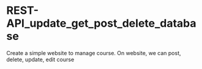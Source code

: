 # REST-API_update_get_post_delete_database

Create a simple website to manage course. On website, we can post, delete, update, edit course
